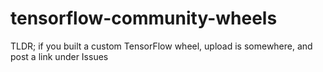 # tensorflow-community-wheels
TLDR; if you built a custom TensorFlow wheel, upload is somewhere, and post a link under Issues
